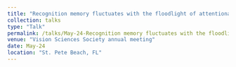 ```yaml
---
title: "Recognition memory fluctuates with the floodlight of attentional state"
collection: talks
type: "Talk"
permalink: /talks/May-24-Recognition memory fluctuates with the floodlight of attentional state
venue: "Vision Sciences Society annual meeting"
date: May-24
location: "St. Pete Beach, FL"
---
```

